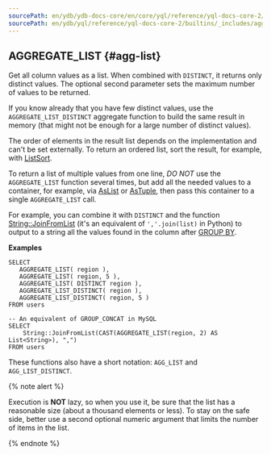 ```yaml
---
sourcePath: en/ydb/ydb-docs-core/en/core/yql/reference/yql-docs-core-2/builtins/_includes/aggregation/agg_list.md
sourcePath: en/ydb/yql/reference/yql-docs-core-2/builtins/_includes/aggregation/agg_list.md
---
```

## AGGREGATE_LIST {#agg-list}

Get all column values as a list. When combined with `DISTINCT`, it returns only distinct values. The optional second parameter sets the maximum number of values to be returned.

If you know already that you have few distinct values, use the `AGGREGATE_LIST_DISTINCT` aggregate function to build the same result in memory (that might not be enough for a large number of distinct values).

The order of elements in the result list depends on the implementation and can't be set externally. To return an ordered list, sort the result, for example, with [ListSort](../../list.md#listsort).

To return a list of multiple values from one line, *DO NOT* use the `AGGREGATE_LIST`  function several times, but add all the needed values to a container, for example, via [AsList](../../basic.md#aslist) or [AsTuple](../../basic.md#astuple), then pass this container to a single `AGGREGATE_LIST` call.

For example, you can combine it with `DISTINCT` and the function [String::JoinFromList](../../../udf/list/string.md) (it's an equivalent of `','.join(list)` in Python) to output to a string all the values found in the column after [GROUP BY](../../../syntax/group_by.md).

**Examples**

```yql
SELECT  
   AGGREGATE_LIST( region ),
   AGGREGATE_LIST( region, 5 ),
   AGGREGATE_LIST( DISTINCT region ),
   AGGREGATE_LIST_DISTINCT( region ),
   AGGREGATE_LIST_DISTINCT( region, 5 )
FROM users
```

```yql
-- An equivalent of GROUP_CONCAT in MySQL
SELECT
    String::JoinFromList(CAST(AGGREGATE_LIST(region, 2) AS List<String>), ",")
FROM users
```

These functions also have a short notation: `AGG_LIST` and `AGG_LIST_DISTINCT`.

{% note alert %}

Execution is **NOT** lazy, so when you use it, be sure that the list has a reasonable size (about a thousand elements or less). To stay on the safe side, better use a second optional numeric argument that limits the number of items in the list.

{% endnote %}

